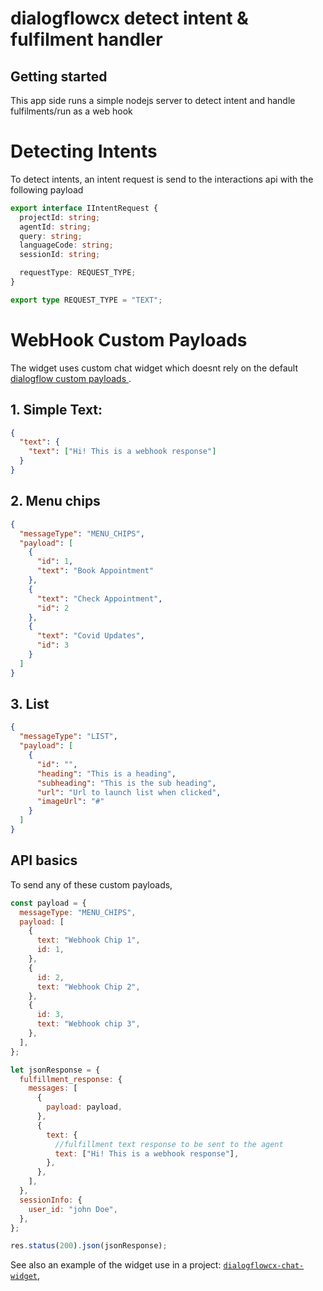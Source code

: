 # dialogflowcx detect intent & fulfilment handler

## Getting started

This app side runs a simple nodejs server to detect intent and handle fulfilments/run as a web hook

# Detecting Intents

To detect intents, an intent request is send to the interactions api with the following payload

```typescript
export interface IIntentRequest {
  projectId: string;
  agentId: string;
  query: string;
  languageCode: string;
  sessionId: string;

  requestType: REQUEST_TYPE;
}

export type REQUEST_TYPE = "TEXT";
```

# WebHook Custom Payloads

The widget uses custom chat widget which doesnt rely on the default [ dialogflow custom payloads ](https://cloud.google.com/dialogflow/cx/docs/concept/integration/dialogflow-messenger).

## 1. Simple Text:

```json
{
  "text": {
    "text": ["Hi! This is a webhook response"]
  }
}
```

## 2. Menu chips

```json
{
  "messageType": "MENU_CHIPS",
  "payload": [
    {
      "id": 1,
      "text": "Book Appointment"
    },
    {
      "text": "Check Appointment",
      "id": 2
    },
    {
      "text": "Covid Updates",
      "id": 3
    }
  ]
}
```

## 3. List

```json
{
  "messageType": "LIST",
  "payload": [
    {
      "id": "",
      "heading": "This is a heading",
      "subheading": "This is the sub heading",
      "url": "Url to launch list when clicked",
      "imageUrl": "#"
    }
  ]
}
```

## API basics

To send any of these custom payloads,

```javascript
const payload = {
  messageType: "MENU_CHIPS",
  payload: [
    {
      text: "Webhook Chip 1",
      id: 1,
    },
    {
      id: 2,
      text: "Webhook Chip 2",
    },
    {
      id: 3,
      text: "Webhook chip 3",
    },
  ],
};

let jsonResponse = {
  fulfillment_response: {
    messages: [
      {
        payload: payload,
      },
      {
        text: {
          //fulfillment text response to be sent to the agent
          text: ["Hi! This is a webhook response"],
        },
      },
    ],
  },
  sessionInfo: {
    user_id: "john Doe",
  },
};

res.status(200).json(jsonResponse);
```

See also an example of the widget use in a project:
[`dialogflowcx-chat-widget`](https://github.com/MTN-AYOBA-HACK-2021/ayoba_botchway44/tree/master/README.md),
